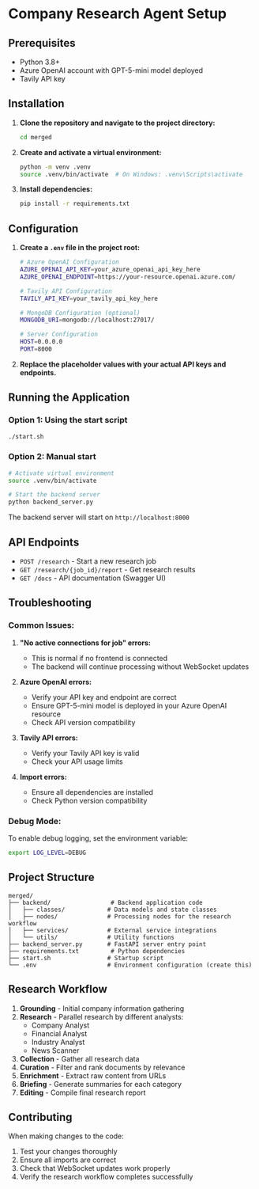 # Company Research Agent Setup

## Prerequisites

- Python 3.8+
- Azure OpenAI account with GPT-5-mini model deployed
- Tavily API key

## Installation

1. **Clone the repository and navigate to the project directory:**
   ```bash
   cd merged
   ```

2. **Create and activate a virtual environment:**
   ```bash
   python -m venv .venv
   source .venv/bin/activate  # On Windows: .venv\Scripts\activate
   ```

3. **Install dependencies:**
   ```bash
   pip install -r requirements.txt
   ```

## Configuration

1. **Create a `.env` file in the project root:**
   ```bash
   # Azure OpenAI Configuration
   AZURE_OPENAI_API_KEY=your_azure_openai_api_key_here
   AZURE_OPENAI_ENDPOINT=https://your-resource.openai.azure.com/
   
   # Tavily API Configuration
   TAVILY_API_KEY=your_tavily_api_key_here
   
   # MongoDB Configuration (optional)
   MONGODB_URI=mongodb://localhost:27017/
   
   # Server Configuration
   HOST=0.0.0.0
   PORT=8000
   ```

2. **Replace the placeholder values with your actual API keys and endpoints.**

## Running the Application

### Option 1: Using the start script
```bash
./start.sh
```

### Option 2: Manual start
```bash
# Activate virtual environment
source .venv/bin/activate

# Start the backend server
python backend_server.py
```

The backend server will start on `http://localhost:8000`

## API Endpoints

- `POST /research` - Start a new research job
- `GET /research/{job_id}/report` - Get research results
- `GET /docs` - API documentation (Swagger UI)

## Troubleshooting

### Common Issues:

1. **"No active connections for job" errors:**
   - This is normal if no frontend is connected
   - The backend will continue processing without WebSocket updates

2. **Azure OpenAI errors:**
   - Verify your API key and endpoint are correct
   - Ensure GPT-5-mini model is deployed in your Azure OpenAI resource
   - Check API version compatibility

3. **Tavily API errors:**
   - Verify your Tavily API key is valid
   - Check your API usage limits

4. **Import errors:**
   - Ensure all dependencies are installed
   - Check Python version compatibility

### Debug Mode:

To enable debug logging, set the environment variable:
```bash
export LOG_LEVEL=DEBUG
```

## Project Structure

```
merged/
├── backend/                 # Backend application code
│   ├── classes/            # Data models and state classes
│   ├── nodes/              # Processing nodes for the research workflow
│   ├── services/           # External service integrations
│   └── utils/              # Utility functions
├── backend_server.py       # FastAPI server entry point
├── requirements.txt         # Python dependencies
├── start.sh                # Startup script
└── .env                    # Environment configuration (create this)
```

## Research Workflow

1. **Grounding** - Initial company information gathering
2. **Research** - Parallel research by different analysts:
   - Company Analyst
   - Financial Analyst
   - Industry Analyst
   - News Scanner
3. **Collection** - Gather all research data
4. **Curation** - Filter and rank documents by relevance
5. **Enrichment** - Extract raw content from URLs
6. **Briefing** - Generate summaries for each category
7. **Editing** - Compile final research report

## Contributing

When making changes to the code:
1. Test your changes thoroughly
2. Ensure all imports are correct
3. Check that WebSocket updates work properly
4. Verify the research workflow completes successfully
